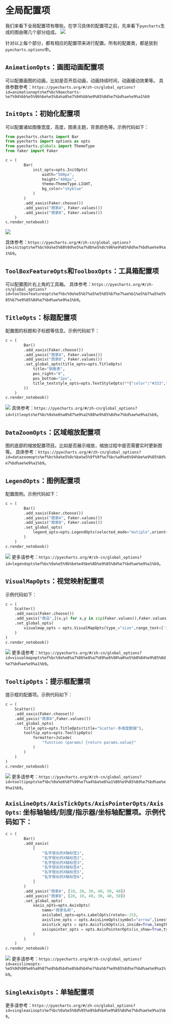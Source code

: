 # 全局配置项
我们来看下全局配置项有哪些。在学习具体的配置项之前，先来看下`pyecharts`生成的图由哪几个部分组成。
![](/assets/chapter06/pyecharts图结构.png)

针对以上每个部分，都有相应的配置项来进行配置。所有的配置类，都是放到`pyecharts.options`中。


## `AnimationOpts`：画图动画配置项
可以配置画图的动画，比如是否开启动画，动画持续时间，动画缓动效果等。
具体参数参考：`https://pyecharts.org/#/zh-cn/global_options?id=animationopts%ef%bc%9aecharts-%e7%94%bb%e5%9b%be%e5%8a%a8%e7%94%bb%e9%85%8d%e7%bd%ae%e9%a1%b9`


## `InitOpts`：初始化配置项
可以配置诸如图像宽度，高度，图表主题，背景颜色等。示例代码如下：
```python
from pyecharts.charts import Bar
from pyecharts import options as opts
from pyecharts.globals import ThemeType
from faker import Faker

c = (
        Bar(
            init_opts=opts.InitOpts(
                width="500px",
                height="400px",
                theme=ThemeType.LIGHT,
                bg_color="skyblue"
            )
        )
        .add_xaxis(Faker.choose())
        .add_yaxis("商家A", Faker.values())
        .add_yaxis("商家B", Faker.values())
    )
c.render_notebook()
```
![](/assets/chapter06/initopts示例.png)

具体参考：`https://pyecharts.org/#/zh-cn/global_options?id=initopts%ef%bc%9a%e5%88%9d%e5%a7%8b%e5%8c%96%e9%85%8d%e7%bd%ae%e9%a1%b9`。

## `ToolBoxFeatureOpts`和`ToolboxOpts`：工具箱配置项
可以配置图片右上角的工具箱。
具体参考：`https://pyecharts.org/#/zh-cn/global_options?id=toolboxfeatureopts%ef%bc%9a%e5%b7%a5%e5%85%b7%e7%ae%b1%e5%b7%a5%e5%85%b7%e9%85%8d%e7%bd%ae%e9%a1%b9`。

## `TitleOpts`：标题配置项
配置图的标题和子标题等信息。示例代码如下：
```python
c = (
        Bar()
        .add_xaxis(Faker.choose())
        .add_yaxis("商家A", Faker.values())
        .add_yaxis("商家B", Faker.values())
        .set_global_opts(title_opts=opts.TitleOpts(
            title="销售表",
            pos_right="0",
            pos_bottom="2px",
            title_textstyle_opts=opts.TextStyleOpts(**{"color":"#333","font_size":12})
        ))
    )
c.render_notebook()
```
![](/assets/chapter06/pyecharts标题opts.png)
具体参考：`https://pyecharts.org/#/zh-cn/global_options?id=titleopts%ef%bc%9a%e6%a0%87%e9%a2%98%e9%85%8d%e7%bd%ae%e9%a1%b9`。

## `DataZoomOpts`：区域缩放配置项
图的底部的缩放配置项目。比如是否展示缩放，缩放过程中是否需要实时更新图等。
具体参考：`https://pyecharts.org/#/zh-cn/global_options?id=datazoomopts%ef%bc%9a%e5%8c%ba%e5%9f%9f%e7%bc%a9%e6%94%be%e9%85%8d%e7%bd%ae%e9%a1%b9`。

## `LegendOpts`：图例配置项
配置图例。示例代码如下：
```python
c = (
        Bar()
        .add_xaxis(Faker.choose())
        .add_yaxis("商家A", Faker.values())
        .add_yaxis("商家B", Faker.values())
        .set_global_opts(
            legend_opts=opts.LegendOpts(selected_mode="mutiple",orient="vertical",pos_right="30px")
        )
    )
c.render_notebook()
```
![](/assets/chapter06/legend配置.png)
更多请参考：`https://pyecharts.org/#/zh-cn/global_options?id=legendopts%ef%bc%9a%e5%9b%be%e4%be%8b%e9%85%8d%e7%bd%ae%e9%a1%b9`。

## `VisualMapOpts`：视觉映射配置项
示例代码如下：
```python
c = (
    Scatter()
    .add_xaxis(Faker.choose())
    .add_yaxis("商品",[(x,y) for x,y in zip(Faker.values(),Faker.values())])
    .set_global_opts(
        visualmap_opts = opts.VisualMapOpts(type_="size",range_text=['大','小'])
    )
)
c.render_notebook()
```
![](/assets/chapter06/visualmap配置.png)
更多请参考：`https://pyecharts.org/#/zh-cn/global_options?id=visualmapopts%ef%bc%9a%e8%a7%86%e8%a7%89%e6%98%a0%e5%b0%84%e9%85%8d%e7%bd%ae%e9%a1%b9`。

## `TooltipOpts`：提示框配置项
提示框的配置项。示例代码如下：
```python
c = (
    Scatter()
    .add_xaxis(Faker.choose())
    .add_yaxis("商家A",Faker.values())
    .set_global_opts(
        title_opts=opts.TitleOpts(title="Scatter-多维度数据"),
        tooltip_opts=opts.TooltipOpts(
            formatter=JsCode(
                "function (params) {return params.value}"
            )
        )
    )
)
c.render_notebook()
```
![](/assets/chapter06/tooltip配置.png)
更多请参考：`https://pyecharts.org/#/zh-cn/global_options?id=tooltipopts%ef%bc%9a%e6%8f%90%e7%a4%ba%e6%a1%86%e9%85%8d%e7%bd%ae%e9%a1%b9`。

## `AxisLineOpts/AxisTickOpts/AxisPointerOpts/AxisOpts`: 坐标轴轴线/刻度/指示器/坐标轴配置项。示例代码如下：
```python
c = (
        Bar()
        .add_xaxis(
            [
                "名字很长的X轴标签1",
                "名字很长的X轴标签2",
                "名字很长的X轴标签3",
                "名字很长的X轴标签4",
                "名字很长的X轴标签5",
                "名字很长的X轴标签6",
            ]
        )
        .add_yaxis("商家A", [10, 20, 30, 40, 50, 40])
        .add_yaxis("商家B", [20, 10, 40, 30, 40, 50])
        .set_global_opts(
            xaxis_opts=opts.AxisOpts(
                name="商家名称",
                axislabel_opts=opts.LabelOpts(rotate=-15),
                axisline_opts = opts.AxisLineOpts(symbol="arrow",linestyle_opts=opts.LineStyleOpts(width=2)),
                axistick_opts = opts.AxisTickOpts(is_inside=True,length=20),
                axispointer_opts = opts.AxisPointerOpts(is_show=True,type_="line")
            )
        )
    )
c.render_notebook()
```
![](/assets/chapter06/坐标opts.png)
更多请参考：`https://pyecharts.org/#/zh-cn/global_options?id=axislineopts-%e5%9d%90%e6%a0%87%e8%bd%b4%e8%bd%b4%e7%ba%bf%e9%85%8d%e7%bd%ae%e9%a1%b9`。


## `SingleAxisOpts`：单轴配置项
更多请参考：`https://pyecharts.org/#/zh-cn/global_options?id=singleaxisopts%ef%bc%9a%e5%8d%95%e8%bd%b4%e9%85%8d%e7%bd%ae%e9%a1%b9`。




